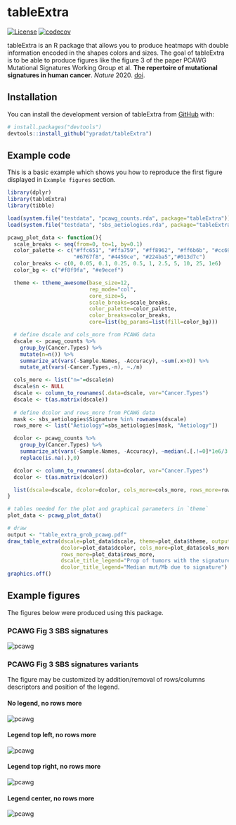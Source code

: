 # tableExtra

[![License](https://img.shields.io/badge/License-Apache%202.0-blue.svg)](https://opensource.org/licenses/Apache-2.0)
[![codecov](https://codecov.io/gh/ypradat/tableExtra/branch/master/graph/badge.svg?token=5MVDZ2NHEI)](https://app.codecov.io/gh/ypradat/tableExtra)

tableExtra is an R package that allows you to produce heatmaps with double information encoded in the shapes colors and
sizes. The goal of tableExtra is to be able to produce figures like the figure 3 of the paper PCAWG Mutational
Signatures Working Group et al. **The repertoire of mutational signatures in human cancer**. *Nature* 2020.
[doi](https://www.nature.com/articles/s41586-020-1943-3).

## Installation

You can install the development version of tableExtra from [GitHub](https://github.com/) with:

``` r
# install.packages("devtools")
devtools::install_github("ypradat/tableExtra")
```

## Example code

This is a basic example which shows you how to reproduce the first figure displayed in `Example figures` section.

``` r
library(dplyr)
library(tableExtra)
library(tibble)

load(system.file("testdata", "pcawg_counts.rda", package="tableExtra"))
load(system.file("testdata", "sbs_aetiologies.rda", package="tableExtra"))

pcawg_plot_data <- function(){
  scale_breaks <- seq(from=0, to=1, by=0.1)
  color_palette <- c("#ffc651", "#ffa759", "#ff8962", "#ff6b6b", "#cc6999", "#9968c8", 
                     "#6767f8", "#4459ce", "#224ba5","#013d7c")
  color_breaks <- c(0, 0.05, 0.1, 0.25, 0.5, 1, 2.5, 5, 10, 25, 1e6)
  color_bg <- c("#f8f9fa", "#e9ecef")

  theme <- ttheme_awesome(base_size=12,
                          rep_mode="col",
                          core_size=5, 
                          scale_breaks=scale_breaks,
                          color_palette=color_palette, 
                          color_breaks=color_breaks, 
                          core=list(bg_params=list(fill=color_bg)))

  # define dscale and cols_more from PCAWG data
  dscale <- pcawg_counts %>%
    group_by(Cancer.Types) %>%
    mutate(n=n()) %>%
    summarize_at(vars(-Sample.Names, -Accuracy), ~sum(.x>0)) %>%
    mutate_at(vars(-Cancer.Types,-n), ~./n)

  cols_more <- list("n="=dscale$n)
  dscale$n <- NULL
  dscale <- column_to_rownames(.data=dscale, var="Cancer.Types")
  dscale <- t(as.matrix(dscale))
  
  # define dcolor and rows_more from PCAWG data
  mask <- sbs_aetiologies$Signature %in% rownames(dscale)
  rows_more <- list("Aetiology"=sbs_aetiologies[mask, "Aetiology"])

  dcolor <- pcawg_counts %>%
    group_by(Cancer.Types) %>%
    summarize_at(vars(-Sample.Names, -Accuracy), ~median(.[.!=0]*1e6/3.2e9)) %>%
    replace(is.na(.),0)

  dcolor <- column_to_rownames(.data=dcolor, var="Cancer.Types")
  dcolor <- t(as.matrix(dcolor))

  list(dscale=dscale, dcolor=dcolor, cols_more=cols_more, rows_more=rows_more, theme=theme)
}

# tables needed for the plot and graphical parameters in `theme`
plot_data <- pcawg_plot_data()

# draw
output <- "table_extra_grob_pcawg.pdf"
draw_table_extra(dscale=plot_data$dscale, theme=plot_data$theme, output=output,
                 dcolor=plot_data$dcolor, cols_more=plot_data$cols_more,
                 rows_more=plot_data$rows_more,
                 dscale_title_legend="Prop of tumors with the signature",
                 dcolor_title_legend="Median mut/Mb due to signature")
graphics.off()
```

## Example figures

The figures below were produced using this package.

### PCAWG Fig 3 SBS signatures

![pcawg](assets/table_extra_grob_pcawg.png)

### PCAWG Fig 3 SBS signatures variants

The figure may be customized by addition/removal of rows/columns descriptors and position of the legend.

#### No legend, no rows more

![pcawg](assets/table_extra_grob_pcawg_no_rows_more_no_legend.png)

#### Legend top left, no rows more

![pcawg](assets/table_extra_grob_pcawg_no_rows_more_legend_top_left.png)

#### Legend top right, no rows more

![pcawg](assets/table_extra_grob_pcawg_no_rows_more_legend_top_right.png)

#### Legend center, no rows more

![pcawg](assets/table_extra_grob_pcawg_no_rows_more_legend_center.png)
